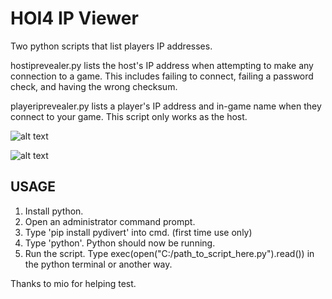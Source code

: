 # HOI4 IP Viewer
Two python scripts that list players IP addresses. 

hostiprevealer.py lists the host's IP address when attempting to make any connection to a game. This includes failing to connect, failing a password check, and having the wrong checksum.

playeriprevealer.py lists a player's IP address and in-game name when they connect to your game. This script only works as the host.

![alt text](https://i.gyazo.com/5699342ca39ba6608d7e2414e0654b07.png)

![alt text](https://i.gyazo.com/1de953fbfdc0e1cd87e5215f218b0b53.png)

USAGE
------
1. Install python.
2. Open an administrator command prompt.
3. Type 'pip install pydivert' into cmd. (first time use only)
4. Type 'python'. Python should now be running.
5. Run the script. Type exec(open("C:/path_to_script_here.py").read()) in the python terminal or another way.

Thanks to mio for helping test.
